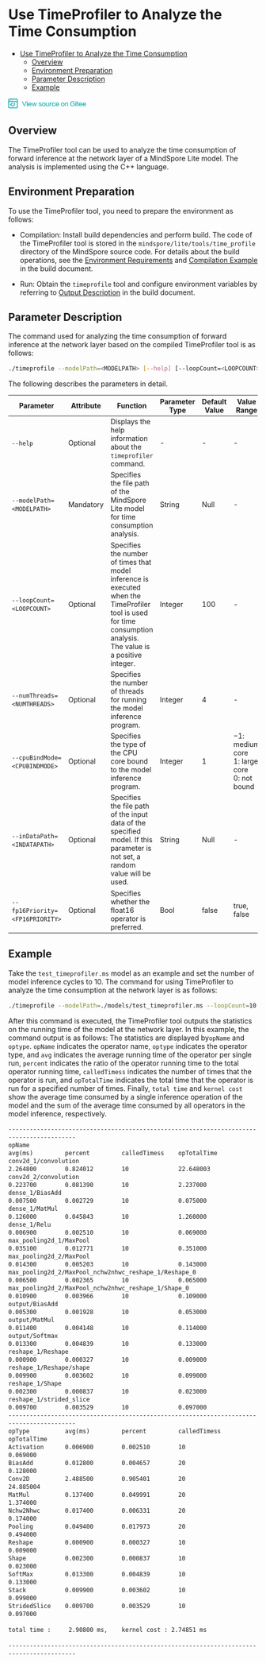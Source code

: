 # Use TimeProfiler to Analyze the Time Consumption

<!-- TOC -->

- [Use TimeProfiler to Analyze the Time Consumption](#use-timeprofiler-to-analyze-the-time-consumption)
    - [Overview](#overview)
    - [Environment Preparation](#environment-preparation)
    - [Parameter Description](#parameter-description)
    - [Example](#example)

<!-- /TOC -->

<a href="https://gitee.com/mindspore/docs/blob/master/lite/tutorials/source_en/use/timeprofiler_tool.md" target="_blank"><img src="../_static/logo_source.png"></a>

## Overview

The TimeProfiler tool can be used to analyze the time consumption of forward inference at the network layer of a MindSpore Lite model. The analysis is implemented using the C++ language.

## Environment Preparation

To use the TimeProfiler tool, you need to prepare the environment as follows:

- Compilation: Install build dependencies and perform build. The code of the TimeProfiler tool is stored in the `mindspore/lite/tools/time_profile` directory of the MindSpore source code. For details about the build operations, see the [Environment Requirements](https://www.mindspore.cn/lite/tutorial/en/master/compile.html#environment-requirements) and [Compilation Example](https://www.mindspore.cn/lite/tutorial/en/master/compile.html#compilation-example) in the build document.

- Run: Obtain the `timeprofile` tool and configure environment variables by referring to [Output Description](https://www.mindspore.cn/lite/tutorial/en/master/build.html#output-description) in the build document.

## Parameter Description

The command used for analyzing the time consumption of forward inference at the network layer based on the compiled TimeProfiler tool is as follows:

```bash
./timeprofile --modelPath=<MODELPATH> [--help] [--loopCount=<LOOPCOUNT>] [--numThreads=<NUMTHREADS>] [--cpuBindMode=<CPUBINDMODE>] [--inDataPath=<INDATAPATH>] [--fp16Priority=<FP16PRIORITY>]
```

The following describes the parameters in detail.

| Parameter            | Attribute | Function                                                     | Parameter Type | Default Value | Value Range |
| ----------------- | ---- | ------------------------------------------------------------ | ------ | -------- | ---------------------------------- |
| `--help` | Optional | Displays the help information about the `timeprofiler` command. | - | - | - |
| `--modelPath=<MODELPATH> ` | Mandatory | Specifies the file path of the MindSpore Lite model for time consumption analysis. | String | Null  | -        |
| `--loopCount=<LOOPCOUNT>` | Optional | Specifies the number of times that model inference is executed when the TimeProfiler tool is used for time consumption analysis. The value is a positive integer. | Integer | 100 | - |
| `--numThreads=<NUMTHREADS>` | Optional | Specifies the number of threads for running the model inference program. | Integer | 4 | - |
| `--cpuBindMode=<CPUBINDMODE>` | Optional | Specifies the type of the CPU core bound to the model inference program. | Integer | 1      | −1: medium core<br/>1: large core<br/>0: not bound |
| `--inDataPath=<INDATAPATH>` | Optional | Specifies the file path of the input data of the specified model. If this parameter is not set, a random value will be used. | String | Null  | -        |
| `--fp16Priority=<FP16PRIORITY>` | Optional | Specifies whether the float16 operator is preferred. | Bool | false | true, false |

## Example

Take the `test_timeprofiler.ms` model as an example and set the number of model inference cycles to 10. The command for using TimeProfiler to analyze the time consumption at the network layer is as follows:

```bash
./timeprofile --modelPath=./models/test_timeprofiler.ms --loopCount=10
```

After this command is executed, the TimeProfiler tool outputs the statistics on the running time of the model at the network layer. In this example, the command output is as follows: The statistics are displayed by`opName` and `optype`. `opName` indicates the operator name, `optype` indicates the operator type, and `avg` indicates the average running time of the operator per single run, `percent` indicates the ratio of the operator running time to the total operator running time, `calledTimess` indicates the number of times that the operator is run, and `opTotalTime` indicates the total time that the operator is run for a specified number of times. Finally, `total time` and `kernel cost` show the average time consumed by a single inference operation of the model and the sum of the average time consumed by all operators in the model inference, respectively.

```
-----------------------------------------------------------------------------------------
opName                                                          avg(ms)         percent         calledTimess    opTotalTime
conv2d_1/convolution                                            2.264800        0.824012        10              22.648003
conv2d_2/convolution                                            0.223700        0.081390        10              2.237000
dense_1/BiasAdd                                                 0.007500        0.002729        10              0.075000
dense_1/MatMul                                                  0.126000        0.045843        10              1.260000
dense_1/Relu                                                    0.006900        0.002510        10              0.069000
max_pooling2d_1/MaxPool                                         0.035100        0.012771        10              0.351000
max_pooling2d_2/MaxPool                                         0.014300        0.005203        10              0.143000
max_pooling2d_2/MaxPool_nchw2nhwc_reshape_1/Reshape_0           0.006500        0.002365        10              0.065000
max_pooling2d_2/MaxPool_nchw2nhwc_reshape_1/Shape_0             0.010900        0.003966        10              0.109000
output/BiasAdd                                                  0.005300        0.001928        10              0.053000
output/MatMul                                                   0.011400        0.004148        10              0.114000
output/Softmax                                                  0.013300        0.004839        10              0.133000
reshape_1/Reshape                                               0.000900        0.000327        10              0.009000
reshape_1/Reshape/shape                                         0.009900        0.003602        10              0.099000
reshape_1/Shape                                                 0.002300        0.000837        10              0.023000
reshape_1/strided_slice                                         0.009700        0.003529        10              0.097000
-----------------------------------------------------------------------------------------
opType          avg(ms)         percent         calledTimess    opTotalTime
Activation      0.006900        0.002510        10              0.069000
BiasAdd         0.012800        0.004657        20              0.128000
Conv2D          2.488500        0.905401        20              24.885004
MatMul          0.137400        0.049991        20              1.374000
Nchw2Nhwc       0.017400        0.006331        20              0.174000
Pooling         0.049400        0.017973        20              0.494000
Reshape         0.000900        0.000327        10              0.009000
Shape           0.002300        0.000837        10              0.023000
SoftMax         0.013300        0.004839        10              0.133000
Stack           0.009900        0.003602        10              0.099000
StridedSlice    0.009700        0.003529        10              0.097000

total time :     2.90800 ms,    kernel cost : 2.74851 ms

-----------------------------------------------------------------------------------------
```